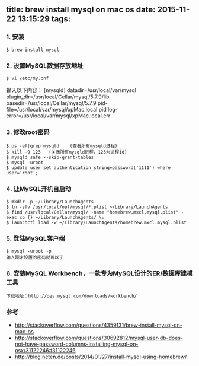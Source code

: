 title: brew install mysql on mac os
date: 2015-11-22 13:15:29
tags:
---
### 1. 安装
	$ brew install mysql

### 2. 设置MySQL数据存放地址
	$ vi /etc/my.cnf
输入以下内容：
	[mysqld]
	datadir=/usr/local/var/mysql
	plugin_dir=/usr/local/Cellar/mysql/5.7.9/lib
	basedir=/usr/local/Cellar/mysql/5.7.9
	pid-file=/usr/local/var/mysql/xpMac.local.pid
	log-error=/usr/local/var/mysql/xpMac.local.err

### 3. 修改root密码
	$ ps -ef|grep mysqld	(查看所有mysqld进程)
	$ kill -9 123	(关闭所有mysqld进程，123为进程id)
	$ mysqld_safe --skip-grant-tables
	$ mysql -uroot
	$ update user set authentication_string=password('1111') where user='root’;

### 4. 让MySQL开机自启动
	$ mkdir -p ~/Library/LaunchAgents
	$ ln -sfv /usr/local/opt/mysql/*.plist ~/Library/LaunchAgents
	$ find /usr/local/Cellar/mysql/ -name "homebrew.mxcl.mysql.plist" -exec cp {} ~/Library/LaunchAgents/ \;
	$ launchctl load -w ~/Library/LaunchAgents/homebrew.mxcl.mysql.plist

### 5. 登陆MySQL客户端
	$ mysql -uroot -p 
	输入刚才设置的密码就可以了

### 6. 安装MySQL Workbench，一款专为MySQL设计的ER/数据库建模工具
	下载地址：http://dev.mysql.com/downloads/workbench/


### 参考
* http://stackoverflow.com/questions/4359131/brew-install-mysql-on-mac-os
* http://stackoverflow.com/questions/30692812/mysql-user-db-does-not-have-password-columns-installing-mysql-on-osx/31122246#31122246 
* http://blog.neten.de/posts/2014/01/27/install-mysql-using-homebrew/
